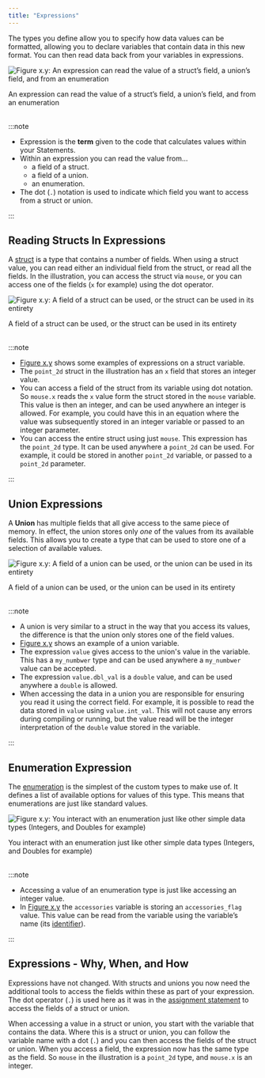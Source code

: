 ```yaml
---
title: "Expressions"
---
```


The types you define allow you to specify how data values can be formatted, allowing you to declare variables that contain data in this new format. You can then read data back from your variables in expressions.

<a id="FigureExpressionWithCustomTypes"></a>

![Figure x.y: An expression can read the value of a struct’s field, a union’s field, and from an enumeration](./images/expression-with-custom-types.png "An expression can read the value of a struct’s field, a union’s field, and from an enumeration")
<div class="caption">An expression can read the value of a struct’s field, a union’s field, and from an enumeration</div><br/>

:::note

- Expression is the **term** given to the code that calculates values within your Statements.
- Within an expression you can read the value from...
  - a field of a struct.
  - a field of a union.
  - an enumeration.
- The dot (`.`) notation is used to indicate which field you want to access from a struct or union.

:::

## Reading Structs In Expressions

A [struct](/book/part-2-organised-code/3-structuring-data/1-concepts/03-01-struct) is a type that contains a number of fields. When using a struct value, you can read either an individual field from the struct, or read all the fields. In the illustration, you can access the struct via `mouse`, or you can access one of the fields (`x` for example) using the dot operator.

<a id="FigureRecordExpression"></a>

![Figure x.y: A field of a struct can be used, or the struct can be used in its entirety](./images/expression-record.png "A field of a struct can be used, or the struct can be used in its entirety")
<div class="caption">A field of a struct can be used, or the struct can be used in its entirety</div><br/>

:::note

- [Figure x.y](#FigureRecordExpression) shows some examples of expressions on a struct variable.
- The `point_2d` struct in the illustration has an `x` field that stores an integer value.
- You can access a field of the struct from its variable using dot notation. So `mouse.x` reads the `x` value form the struct stored in the `mouse` variable. This value is then an integer, and can be used anywhere an integer is allowed. For example, you could have this in an equation where the value was subsequently stored in an integer variable or passed to an integer parameter.
- You can access the entire struct using just `mouse`. This expression has the `point_2d` type. It can be used anywhere a `point_2d` can be used. For example, it could be stored in another `point_2d` variable, or passed to a `point_2d` parameter.

:::

## Union Expressions

A **Union** has multiple fields that all give access to the same piece of memory. In effect, the union stores only *one* of the values from its available fields. This allows you to create a type that can be used to store one of a selection of available values.

<a id="FigureUnionExpression"></a>

![Figure x.y: A field of a union can be used, or the union can be used in its entirety](./images/expression-union.png "A field of a union can be used, or the union can be used in its entirety")
<div class="caption">A field of a union can be used, or the union can be used in its entirety</div><br/>

:::note

- A union is very similar to a struct in the way that you access its values, the difference is that the union only stores one of the field values.
- [Figure x.y](#FigureUnionExpression) shows an example of a union variable.
- The expression `value` gives access to the union's value in the variable. This has a `my_numbwer` type and can be used anywhere a `my_numbwer` value can be accepted.
- The expression `value.dbl_val` is a `double` value, and can be used anywhere a `double` is allowed.
- When accessing the data in a union you are responsible for ensuring you read it using the correct field. For example, it is possible to read the data stored in `value` using `value.int_val`. This will not cause any errors during compiling or running, but the value read will be the integer interpretation of the `double` value stored in the variable.

:::

## Enumeration Expression

The [enumeration](/book/part-2-organised-code/3-structuring-data/1-concepts/03-02-enum) is the simplest of the custom types to make use of. It defines a list of available options for values of this type. This means that enumerations are just like standard values.

<a id="FigureEnumerationExpression"></a>

![Figure x.y: You interact with an enumeration just like other simple data types (Integers, and Doubles for example)](./images/expression-enum.png "You interact with an enumeration just like other simple data types (Integers, and Doubles for example)")
<div class="caption">You interact with an enumeration just like other simple data types (Integers, and Doubles for example)</div><br/>

:::note

- Accessing a value of an enumeration type is just like accessing an integer value.
- In [Figure x.y](#FigureEnumerationExpression) the `accessories` variable is storing an `accessories_flag` value. This value can be read from the variable using the variable’s name (its [identifier](/book/part-1-instructions/2-communicating-syntax/2-trailside/04-identifier)).

:::

## Expressions - Why, When, and How

Expressions have not changed. With structs and unions you now need the additional tools to access the fields within these as part of your expression. The dot operator (`.`) is used here as it was in the [assignment statement](/book/part-2-organised-code/3-structuring-data/1-concepts/05-assignment-statement-with-fields-and-elements) to access the fields of a struct or union.

When accessing a value in a struct or union, you start with the variable that contains the data. Where this is a struct or union, you can follow the variable name with a dot (`.`) and you can then access the fields of the struct or union. When you access a field, the expression now has the same type as the field. So `mouse` in the illustration is a `point_2d` type, and `mouse.x` is an integer.
